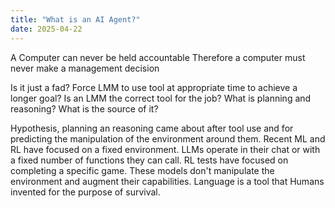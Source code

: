 ```yaml
---
title: "What is an AI Agent?"
date: 2025-04-22
---
```


A Computer can never be held accountable
Therefore a computer must never
make a management decision

Is it just a fad? 
Force LMM to use tool at appropriate time to achieve a longer goal?
Is an LMM the correct tool for the job?
What is planning and reasoning? What is the source of it?



Hypothesis, planning an reasoning came about after tool use and for predicting the manipulation of the environment around them.
Recent ML and RL have focused on a fixed environment. 
LLMs operate in their chat or with a fixed number of functions they can call. 
RL tests have focused on completing a specific game. 
These models don't manipulate the environment and augment their capabilities.
Language is a tool that Humans invented for the purpose of survival. 
